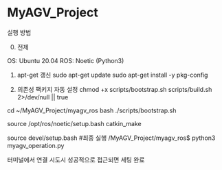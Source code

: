 # MyAGV_Project

실행 방법

0) 전제

OS: Ubuntu 20.04
ROS: Noetic (Python3)

1) apt-get 갱신
sudo apt-get update
sudo apt-get install -y pkg-config

2) 의존성 팩키지 자동 설정
chmod +x scripts/bootstrap.sh scripts/build.sh 2>/dev/null || true

cd ~/MyAGV_Project/myagv_ros
bash ./scripts/bootstrap.sh

source /opt/ros/noetic/setup.bash
catkin_make

source devel/setup.bash 
#최종 실행
/MyAGV_Project/myagv_ros$ python3 myagv_operation.py

터미널에서 연결 시도시 성공적으로 접근되면 세팅 완료
